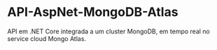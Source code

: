 # API-AspNet-MongoDB-Atlas
API em .NET Core integrada a um cluster MongoDB, em tempo real no service cloud Mongo Atlas.
